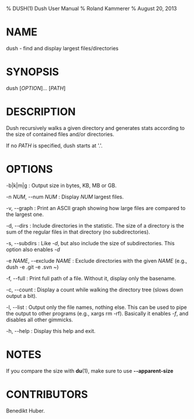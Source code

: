 % DUSH(1) Dush User Manual
% Roland Kammerer
% August 20, 2013

# NAME

dush - find and display largest files/directories

# SYNOPSIS

dush [*OPTION*]... [*PATH*]

# DESCRIPTION

Dush recursively walks a given directory and generates stats according to the
size of contained files and/or directories.

If no *PATH* is specified, dush starts at '.'.

# OPTIONS

-b|k|m|g 
:   Output size in bytes, KB, MB or GB.

-n *NUM*, \--num *NUM*
:   Display *NUM* largest files.

-v, \--graph 
:   Print an ASCII graph showing how large files are compared to the largest one.

-d, \--dirs 
:   Include directories in the statistic. The size of a directory is the sum of
    the regular files in that directory (no subdirectories).

-s, \--subdirs 
:   Like *-d*, but also include the size of subdirectories. This option also enables *-d*

-e *NAME*, \--exclude *NAME*
:   Exclude directories with the given *NAME* (e.g., dush -e .git -e .svn ~)

-f, \--full
:   Print full path of a file. Without it, display only the basename.

-c, \--count
:   Display a count while walking the directory tree (slows down output a bit).

-l, \--list
:   Output only the file names, nothing else. This can be used to pipe the output
    to other programs (e.g., xargs rm -rf). Basically it enables *-f*, and disables
    all other gimmicks.

-h, \--help
:   Display this help and exit.

# NOTES

If you compare the size with **du**(1), make sure to use **--apparent-size**

# CONTRIBUTORS
Benedikt Huber.

